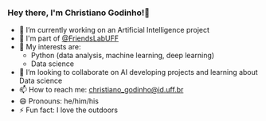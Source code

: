 ### Hey there, I'm Christiano Godinho!🤘

- 🔭 I’m currently working on an Artificial Intelligence project
- 📡 I'm part of [@FriendsLabUFF](https://github.com/FriendsLabUFF)
- 🌱 My interests are:
  -  Python (data analysis, machine learning, deep learning)
  -  Data science 
- 🤔 I’m looking to collaborate on AI developing projects and learning about Data science
- 📫 How to reach me: christiano_godinho@id.uff.br
- 😄 Pronouns: he/him/his
- ⚡ Fun fact: I love the outdoors

